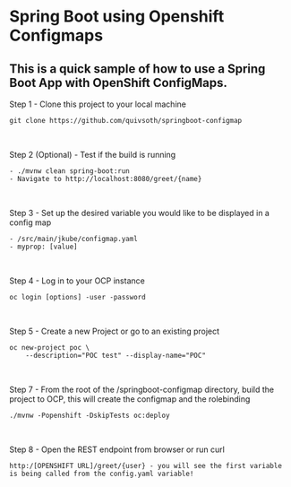 # Spring Boot using Openshift Configmaps

## This is a quick sample of how to use a Spring Boot App with OpenShift ConfigMaps.

Step 1 - Clone this project to your local machine
```
git clone https://github.com/quivsoth/springboot-configmap
```
<br/>

Step 2 (Optional) - Test if the build is running
```
- ./mvnw clean spring-boot:run
- Navigate to http://localhost:8080/greet/{name}
```
<br/>

Step 3 - Set up the desired variable you would like to be displayed in a config map
```
- /src/main/jkube/configmap.yaml
- myprop: [value]
```
<br/>

Step 4 - Log in to your OCP instance
```
oc login [options] -user -password
```
<br/>

Step 5 - Create a new Project or go to an existing project
```
oc new-project poc \
    --description="POC test" --display-name="POC"
```
<br/>

Step 7 - From the root of the /springboot-configmap directory, build the project to OCP, this will create the configmap and the rolebinding
```
./mvnw -Popenshift -DskipTests oc:deploy
```
<br/>

Step 8 - Open the REST endpoint from browser or run curl
```
http:/[OPENSHIFT URL]/greet/{user} - you will see the first variable is being called from the config.yaml variable!
```
